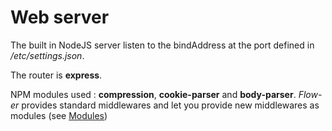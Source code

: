Web server
==========

The built in NodeJS server listen to the bindAddress at the port defined in _/etc/settings.json_.

The router is __express__.

NPM modules used : __compression__, __cookie-parser__ and __body-parser__.
_Flow-er_ provides standard middlewares and let you provide new middlewares as modules (see [Modules](fr15Modules.md))